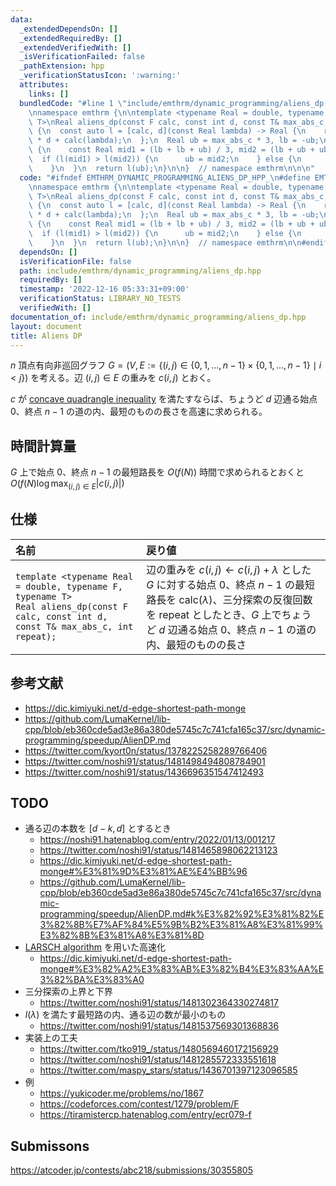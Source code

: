 ```yaml
---
data:
  _extendedDependsOn: []
  _extendedRequiredBy: []
  _extendedVerifiedWith: []
  _isVerificationFailed: false
  _pathExtension: hpp
  _verificationStatusIcon: ':warning:'
  attributes:
    links: []
  bundledCode: "#line 1 \"include/emthrm/dynamic_programming/aliens_dp.hpp\"\n\n\n\
    \nnamespace emthrm {\n\ntemplate <typename Real = double, typename F, typename\
    \ T>\nReal aliens_dp(const F calc, const int d, const T& max_abs_c, int repeat)\
    \ {\n  const auto l = [calc, d](const Real lambda) -> Real {\n    return -lambda\
    \ * d + calc(lambda);\n  };\n  Real ub = max_abs_c * 3, lb = -ub;\n  while (repeat--)\
    \ {\n    const Real mid1 = (lb + lb + ub) / 3, mid2 = (lb + ub + ub) / 3;\n  \
    \  if (l(mid1) > l(mid2)) {\n      ub = mid2;\n    } else {\n      lb = mid1;\n\
    \    }\n  }\n  return l(ub);\n}\n\n}  // namespace emthrm\n\n\n"
  code: "#ifndef EMTHRM_DYNAMIC_PROGRAMMING_ALIENS_DP_HPP_\n#define EMTHRM_DYNAMIC_PROGRAMMING_ALIENS_DP_HPP_\n\
    \nnamespace emthrm {\n\ntemplate <typename Real = double, typename F, typename\
    \ T>\nReal aliens_dp(const F calc, const int d, const T& max_abs_c, int repeat)\
    \ {\n  const auto l = [calc, d](const Real lambda) -> Real {\n    return -lambda\
    \ * d + calc(lambda);\n  };\n  Real ub = max_abs_c * 3, lb = -ub;\n  while (repeat--)\
    \ {\n    const Real mid1 = (lb + lb + ub) / 3, mid2 = (lb + ub + ub) / 3;\n  \
    \  if (l(mid1) > l(mid2)) {\n      ub = mid2;\n    } else {\n      lb = mid1;\n\
    \    }\n  }\n  return l(ub);\n}\n\n}  // namespace emthrm\n\n#endif  // EMTHRM_DYNAMIC_PROGRAMMING_ALIENS_DP_HPP_\n"
  dependsOn: []
  isVerificationFile: false
  path: include/emthrm/dynamic_programming/aliens_dp.hpp
  requiredBy: []
  timestamp: '2022-12-16 05:33:31+09:00'
  verificationStatus: LIBRARY_NO_TESTS
  verifiedWith: []
documentation_of: include/emthrm/dynamic_programming/aliens_dp.hpp
layout: document
title: Aliens DP
---
```


$n$ 頂点有向非巡回グラフ $G = (V, E \mathrel{:=} \lbrace (i, j) \in \lbrace 0, 1, \ldots, n - 1 \rbrace \times \lbrace 0, 1, \ldots, n - 1 \rbrace \mid i < j \rbrace)$ を考える。辺 $(i, j) \in E$ の重みを $c(i, j)$ とおく。

$c$ が [concave quadrangle inequality](./knuth_yao_speedup.md) を満たすならば、ちょうど $d$ 辺通る始点 $0$、終点 $n - 1$ の道の内、最短のものの長さを高速に求められる。


## 時間計算量

$G$ 上で始点 $0$、終点 $n - 1$ の最短路長を $O(f(N))$ 時間で求められるとおくと $O(f(N) \log{\max_{(i, j) \in E} \lvert c(i, j)} \rvert)$


## 仕様

|名前|戻り値|
|:--|:--|
|`template <typename Real = double, typename F, typename T>`<br>`Real aliens_dp(const F calc, const int d, const T& max_abs_c, int repeat);`|辺の重みを $c(i, j) \gets c(i, j) + \lambda$ とした $G$ に対する始点 $0$、終点 $n - 1$ の最短路長を $\mathrm{calc}(\lambda)$、三分探索の反復回数を $\mathrm{repeat}$ としたとき、$G$ 上でちょうど $d$ 辺通る始点 $0$、終点 $n - 1$ の道の内、最短のものの長さ|


## 参考文献

- https://dic.kimiyuki.net/d-edge-shortest-path-monge
- https://github.com/LumaKernel/lib-cpp/blob/eb360cde5ad3e86a380de5745c7c741cfa165c37/src/dynamic-programming/speedup/AlienDP.md
- https://twitter.com/kyort0n/status/1378225258289766406
- https://twitter.com/noshi91/status/1481498494808784901
- https://twitter.com/noshi91/status/1436696351547412493


## TODO

- 通る辺の本数を $\lbrack d - k, d \rbrack$ とするとき
  - https://noshi91.hatenablog.com/entry/2022/01/13/001217
  - https://twitter.com/noshi91/status/1481465898062213123
  - https://dic.kimiyuki.net/d-edge-shortest-path-monge#%E3%81%9D%E3%81%AE%E4%BB%96
  - https://github.com/LumaKernel/lib-cpp/blob/eb360cde5ad3e86a380de5745c7c741cfa165c37/src/dynamic-programming/speedup/AlienDP.md#k%E3%82%92%E3%81%82%E3%82%8B%E7%AF%84%E5%9B%B2%E3%81%A8%E3%81%99%E3%82%8B%E3%81%A8%E3%81%8D
- [LARSCH algorithm](./knuth_yao_speedup.md) を用いた高速化
  - https://dic.kimiyuki.net/d-edge-shortest-path-monge#%E3%82%A2%E3%83%AB%E3%82%B4%E3%83%AA%E3%82%BA%E3%83%A0
- 三分探索の上界と下界
  - https://twitter.com/noshi91/status/1481302364330274817
- $l(\lambda)$ を満たす最短路の内、通る辺の数が最小のもの
  - https://twitter.com/noshi91/status/1481537569301368836
- 実装上の工夫
  - https://twitter.com/tko919_/status/1480569460172156929
  - https://twitter.com/noshi91/status/1481285572333551618
  - https://twitter.com/maspy_stars/status/1436701397123096585
- 例
  - https://yukicoder.me/problems/no/1867
  - https://codeforces.com/contest/1279/problem/F
  - https://tiramistercp.hatenablog.com/entry/ecr079-f


## Submissons

https://atcoder.jp/contests/abc218/submissions/30355805
